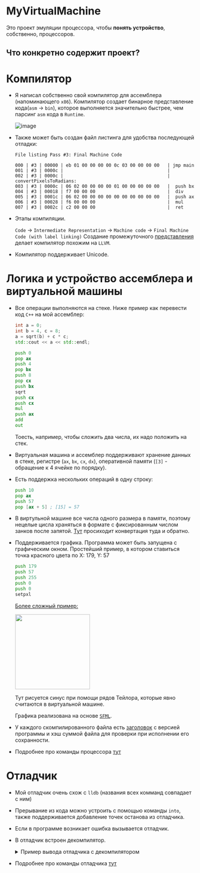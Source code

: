 # MyVirtualMachine
Это проект эмуляции процессора, чтобы **понять устройство**, собственно, процессоров.
## Что конкретно содержит проект?
# Компилятор
  - Я написал собственно свой компилятор для ассемблера (напоминающего `x86`). Компилятор создает бинарное представление кода(`asm` -> `bin`), которое выполняется значительно быстрее, чем парсинг `asm` кода в `Runtime`.
    
    ![image](https://github.com/quqveik1/MyVirtualMachine/assets/64206443/90d8bcbc-843e-4e75-8e17-c178fd206064)

  - Также может быть создан файл листинга для удобства последующей отладки:
    ```
    File listing Pass #3: Final Machine Code
  
    000 | #3 | 00000 | eb 01 00 00 00 00 0c 03 00 00 00 00   | jmp main
    001 | #3 | 0000c |                                       | 
    002 | #3 | 0000c |                                       | convertPixelsToRadians:
    003 | #3 | 0000c | 06 02 00 00 00 00 01 00 00 00 00 00   | 	push bx
    004 | #3 | 00018 | f7 00 00 00                           | 	div
    005 | #3 | 0001c | 06 02 00 00 00 00 00 00 00 00 00 00   | 	push ax
    006 | #3 | 00028 | f6 00 00 00                           | 	mul
    007 | #3 | 0002c | c2 00 00 00                           | 	ret
    ```
  - Этапы компиляции.

    `Code` -> `Intermediate Representation` -> `Machine code` -> `Final Machine Code (with label linking)`
    Создание промежуточного [представления](https://github.com/quqveik1/MyVirtualMachine/blob/main/TextToNumConverter/IR/CommandIR.h) делает компилятор похожим на `LLVM`.

  - Компилятор поддерживает Unicode.

# Логика и устройство ассемблера и виртуальной машины
  - Все операции выполняются на стеке. Ниже пример как перевести код `C++` на мой ассемблер:
    ```cpp
    int a = 0;
    int b = 4, c = 8;
    a = sqrt(b) + c * c;
    std::cout << a << std::endl;
    ```
    ```asm
    push 0
    pop ax
    push 4
    pop bx
    push 8
    pop cx
    push bx
    sqrt
    push cx
    push cx
    mul
    push ax
    add
    out
    ```
    Тоесть, например, чтобы сложить два числа, их надо положить на стек.
  - Виртуальная машина и ассемблер поддерживают хранение данных в стеке, регистре (`ax`, `bx`, `cx`, `dx`), оперативной памяти (`[3]` - обращение к 4 ячейке по порядку).

  - Есть поддержка нескольких операций в одну строку:
    ```asm
    push 10
    pop ax
    push 57
    pop [ax + 5] ; [15] = 57
    ```
  - В виртульной машине все числа одного размера в памяти, поэтому нецелые цисла храняться в формате с фиксированным числом занков после запятой. [Тут](https://github.com/quqveik1/MyVirtualMachine/blob/main/Converter/FloatConvert.h) просиходит конвертация туда и обратно.

  - Поддерживается графика. Программа может быть запущена с графическим окном.
    Простейший пример, в котором ставиться точка красного цвета по X: 179, Y: 57
    ```asm
    push 179
    push 57
    push 255
    push 0
    push 0
    setpxl
    ```
    
    [Более сложный пример:](https://github.com/quqveik1/MyVirtualMachine/blob/main/AsmCode/Sinus.asm)
    
    <img src="https://github.com/quqveik1/MyVirtualMachine/assets/64206443/0ce4ae08-fa9b-4811-8b60-2382b66e5d2c" width="200">
    
    Тут рисуется синус при помощи рядов Тейлора, которые явно считаются в виртуальной машине.
    
    Графика реализована на основе [`SFML`](https://www.sfml-dev.org/).
  - У каждого скомпилированного файла есть [заголовок](https://github.com/quqveik1/MyVirtualMachine/blob/main/FileHeader/FileHeader.h) с версией программы и хэш суммой файла для проверки при исполнении его сохранности. 
  - Подробнее про команды процессора [тут](https://github.com/quqveik1/MyVirtualMachine/blob/main/Constants/CommandConstants.h)
    
# Отладчик
  - Мой отладчик очень схож с `lldb` (названия всех комманд совпадает с ним)
  - Прерывание из кода можно устроить с помощью команды `into`, также поддерживается добавление точек останова из отладчика.
  - Если в программе возникает ошибка вызывается отладчик.
  - В отладчик встроен декомпилятор.
     <details>
       <summary>Пример вывода отладчика с декомпилятором</summary>
       
        -----Interactive mode launched-----
  
        Last 32 fully executed commands:
        000 | 00360 | 07 02 00 00 00 00 03 00 00 00 00 00   | pop dx
        001 | 0036c | 06 01 00 00 00 00 00 00 00 00 00 00   | push 0
        002 | 00378 | 07 02 00 00 00 00 02 00 00 00 00 00   | pop cx
        003 | 00384 | 06 02 00 00 00 00 02 00 00 00 00 00   | push cx
        004 | 00390 | e8 01 00 00 00 00 0c 00               | call c
        005 | 0000c | 06 02 00 00 00 00 01 00 00 00 00 00   | push bx
        006 | 00018 | f7 00 00 00                           | div
        007 | 0001c | 06 02 00 00 00 00 00 00 00 00 00 00   | push ax
        008 | 00028 | f6 00 00 00                           | mul
        009 | 0002c | c2 00 00 00                           | ret
        010 | 0039c | 18 00 00 00                           | sin
        011 | 003a0 | 07 05 00 00 00 00 39 00 00 00 00 00   | pop [57]
        012 | 003ac | 06 02 00 00 00 00 02 00 00 00 00 00   | push cx
        013 | 003b8 | 06 05 00 00 00 00 39 00 00 00 00 00   | push [57]
        014 | 003c4 | e8 01 00 00 00 00 30 00               | call 30
        015 | 00030 | 06 02 00 00 00 00 03 00 00 00 00 00   | push dx
        016 | 0003c | f6 00 00 00                           | mul
        017 | 00040 | f8 00 00 00                           | neg
        018 | 00044 | 06 02 00 00 00 00 03 00 00 00 00 00   | push dx
        019 | 00050 | 06 01 00 00 00 00 ff ff ff ff ff ff   | push -1
        020 | 0005c | 00 00 00 00                           | add
        021 | 00060 | 00 00 00 00                           | add
        022 | 00064 | c2 00 00 00                           | ret
        023 | 003d0 | 06 01 00 00 00 00 ff 00 00 00 00 00   | push 255
        024 | 003dc | 06 01 00 00 00 00 ff 00 00 00 00 00   | push 255
        025 | 003e8 | 06 01 00 00 00 00 ff 00 00 00 00 00   | push 255
        026 | 003f4 | 25 00 00 00                           | setpxl
        027 | 003f8 | 06 03 00 00 00 00 01 00 00 00 00 00 + | push 1 + ax
                    | 00 00 02 00 00 00 00 00               |
        028 | 0040c | 07 02 00 00 00 00 02 00 00 00 00 00   | pop cx
        029 | 00418 | 06 02 00 00 00 00 02 00 00 00 00 00   | push cx
        030 | 00424 | 27 00 00 00 00 00 00 00               | rdsys vsizex
        031 | 0042c | ce 00 00 00                           | into
        
        Stack from start to end:
        00000: 1
        00001: 500
        End of stack
        
        Call stack is empty
        
        Register printout:
        ax: 3.14499
        bx: 166.667
        cx: 1
        dx: 250
        End of register printout
     </details>  
   
  - Подробнее про команды отладчика [тут](https://github.com/quqveik1/MyVirtualMachine/blob/main/InteractiveMode/InteractiveModeConstants.h)

    
    

